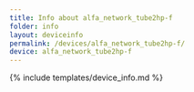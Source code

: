 ```yaml
---
title: Info about alfa_network_tube2hp-f
folder: info
layout: deviceinfo
permalink: /devices/alfa_network_tube2hp-f/
device: alfa_network_tube2hp-f
---
```

{% include templates/device_info.md %}
